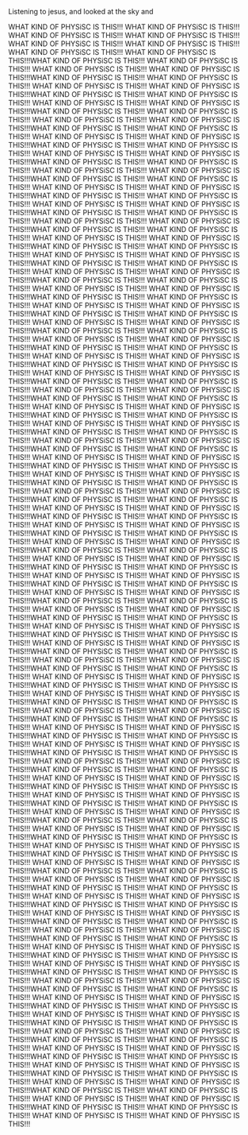 
Listening to jesus, and looked at the sky and 


WHAT KIND OF PHYSiSC IS THIS!!!
WHAT KIND OF PHYSiSC IS THIS!!!
WHAT KIND OF PHYSiSC IS THIS!!!
WHAT KIND OF PHYSiSC IS THIS!!!
WHAT KIND OF PHYSiSC IS THIS!!!
WHAT KIND OF PHYSiSC IS THIS!!!
WHAT KIND OF PHYSiSC IS THIS!!!
WHAT KIND OF PHYSiSC IS THIS!!!WHAT KIND OF PHYSiSC IS THIS!!!
WHAT KIND OF PHYSiSC IS THIS!!!
WHAT KIND OF PHYSiSC IS THIS!!!
WHAT KIND OF PHYSiSC IS THIS!!!WHAT KIND OF PHYSiSC IS THIS!!!
WHAT KIND OF PHYSiSC IS THIS!!!
WHAT KIND OF PHYSiSC IS THIS!!!
WHAT KIND OF PHYSiSC IS THIS!!!WHAT KIND OF PHYSiSC IS THIS!!!
WHAT KIND OF PHYSiSC IS THIS!!!
WHAT KIND OF PHYSiSC IS THIS!!!
WHAT KIND OF PHYSiSC IS THIS!!!WHAT KIND OF PHYSiSC IS THIS!!!
WHAT KIND OF PHYSiSC IS THIS!!!
WHAT KIND OF PHYSiSC IS THIS!!!
WHAT KIND OF PHYSiSC IS THIS!!!WHAT KIND OF PHYSiSC IS THIS!!!
WHAT KIND OF PHYSiSC IS THIS!!!
WHAT KIND OF PHYSiSC IS THIS!!!
WHAT KIND OF PHYSiSC IS THIS!!!WHAT KIND OF PHYSiSC IS THIS!!!
WHAT KIND OF PHYSiSC IS THIS!!!
WHAT KIND OF PHYSiSC IS THIS!!!
WHAT KIND OF PHYSiSC IS THIS!!!WHAT KIND OF PHYSiSC IS THIS!!!
WHAT KIND OF PHYSiSC IS THIS!!!
WHAT KIND OF PHYSiSC IS THIS!!!
WHAT KIND OF PHYSiSC IS THIS!!!WHAT KIND OF PHYSiSC IS THIS!!!
WHAT KIND OF PHYSiSC IS THIS!!!
WHAT KIND OF PHYSiSC IS THIS!!!
WHAT KIND OF PHYSiSC IS THIS!!!WHAT KIND OF PHYSiSC IS THIS!!!
WHAT KIND OF PHYSiSC IS THIS!!!
WHAT KIND OF PHYSiSC IS THIS!!!
WHAT KIND OF PHYSiSC IS THIS!!!WHAT KIND OF PHYSiSC IS THIS!!!
WHAT KIND OF PHYSiSC IS THIS!!!
WHAT KIND OF PHYSiSC IS THIS!!!
WHAT KIND OF PHYSiSC IS THIS!!!WHAT KIND OF PHYSiSC IS THIS!!!
WHAT KIND OF PHYSiSC IS THIS!!!
WHAT KIND OF PHYSiSC IS THIS!!!
WHAT KIND OF PHYSiSC IS THIS!!!WHAT KIND OF PHYSiSC IS THIS!!!
WHAT KIND OF PHYSiSC IS THIS!!!
WHAT KIND OF PHYSiSC IS THIS!!!
WHAT KIND OF PHYSiSC IS THIS!!!WHAT KIND OF PHYSiSC IS THIS!!!
WHAT KIND OF PHYSiSC IS THIS!!!
WHAT KIND OF PHYSiSC IS THIS!!!
WHAT KIND OF PHYSiSC IS THIS!!!WHAT KIND OF PHYSiSC IS THIS!!!
WHAT KIND OF PHYSiSC IS THIS!!!
WHAT KIND OF PHYSiSC IS THIS!!!
WHAT KIND OF PHYSiSC IS THIS!!!WHAT KIND OF PHYSiSC IS THIS!!!
WHAT KIND OF PHYSiSC IS THIS!!!
WHAT KIND OF PHYSiSC IS THIS!!!
WHAT KIND OF PHYSiSC IS THIS!!!WHAT KIND OF PHYSiSC IS THIS!!!
WHAT KIND OF PHYSiSC IS THIS!!!
WHAT KIND OF PHYSiSC IS THIS!!!
WHAT KIND OF PHYSiSC IS THIS!!!WHAT KIND OF PHYSiSC IS THIS!!!
WHAT KIND OF PHYSiSC IS THIS!!!
WHAT KIND OF PHYSiSC IS THIS!!!
WHAT KIND OF PHYSiSC IS THIS!!!WHAT KIND OF PHYSiSC IS THIS!!!
WHAT KIND OF PHYSiSC IS THIS!!!
WHAT KIND OF PHYSiSC IS THIS!!!
WHAT KIND OF PHYSiSC IS THIS!!!WHAT KIND OF PHYSiSC IS THIS!!!
WHAT KIND OF PHYSiSC IS THIS!!!
WHAT KIND OF PHYSiSC IS THIS!!!
WHAT KIND OF PHYSiSC IS THIS!!!WHAT KIND OF PHYSiSC IS THIS!!!
WHAT KIND OF PHYSiSC IS THIS!!!
WHAT KIND OF PHYSiSC IS THIS!!!
WHAT KIND OF PHYSiSC IS THIS!!!WHAT KIND OF PHYSiSC IS THIS!!!
WHAT KIND OF PHYSiSC IS THIS!!!
WHAT KIND OF PHYSiSC IS THIS!!!
WHAT KIND OF PHYSiSC IS THIS!!!WHAT KIND OF PHYSiSC IS THIS!!!
WHAT KIND OF PHYSiSC IS THIS!!!
WHAT KIND OF PHYSiSC IS THIS!!!
WHAT KIND OF PHYSiSC IS THIS!!!WHAT KIND OF PHYSiSC IS THIS!!!
WHAT KIND OF PHYSiSC IS THIS!!!
WHAT KIND OF PHYSiSC IS THIS!!!
WHAT KIND OF PHYSiSC IS THIS!!!WHAT KIND OF PHYSiSC IS THIS!!!
WHAT KIND OF PHYSiSC IS THIS!!!
WHAT KIND OF PHYSiSC IS THIS!!!
WHAT KIND OF PHYSiSC IS THIS!!!WHAT KIND OF PHYSiSC IS THIS!!!
WHAT KIND OF PHYSiSC IS THIS!!!
WHAT KIND OF PHYSiSC IS THIS!!!
WHAT KIND OF PHYSiSC IS THIS!!!WHAT KIND OF PHYSiSC IS THIS!!!
WHAT KIND OF PHYSiSC IS THIS!!!
WHAT KIND OF PHYSiSC IS THIS!!!
WHAT KIND OF PHYSiSC IS THIS!!!WHAT KIND OF PHYSiSC IS THIS!!!
WHAT KIND OF PHYSiSC IS THIS!!!
WHAT KIND OF PHYSiSC IS THIS!!!
WHAT KIND OF PHYSiSC IS THIS!!!WHAT KIND OF PHYSiSC IS THIS!!!
WHAT KIND OF PHYSiSC IS THIS!!!
WHAT KIND OF PHYSiSC IS THIS!!!
WHAT KIND OF PHYSiSC IS THIS!!!WHAT KIND OF PHYSiSC IS THIS!!!
WHAT KIND OF PHYSiSC IS THIS!!!
WHAT KIND OF PHYSiSC IS THIS!!!
WHAT KIND OF PHYSiSC IS THIS!!!WHAT KIND OF PHYSiSC IS THIS!!!
WHAT KIND OF PHYSiSC IS THIS!!!
WHAT KIND OF PHYSiSC IS THIS!!!
WHAT KIND OF PHYSiSC IS THIS!!!WHAT KIND OF PHYSiSC IS THIS!!!
WHAT KIND OF PHYSiSC IS THIS!!!
WHAT KIND OF PHYSiSC IS THIS!!!
WHAT KIND OF PHYSiSC IS THIS!!!WHAT KIND OF PHYSiSC IS THIS!!!
WHAT KIND OF PHYSiSC IS THIS!!!
WHAT KIND OF PHYSiSC IS THIS!!!
WHAT KIND OF PHYSiSC IS THIS!!!WHAT KIND OF PHYSiSC IS THIS!!!
WHAT KIND OF PHYSiSC IS THIS!!!
WHAT KIND OF PHYSiSC IS THIS!!!
WHAT KIND OF PHYSiSC IS THIS!!!WHAT KIND OF PHYSiSC IS THIS!!!
WHAT KIND OF PHYSiSC IS THIS!!!
WHAT KIND OF PHYSiSC IS THIS!!!
WHAT KIND OF PHYSiSC IS THIS!!!WHAT KIND OF PHYSiSC IS THIS!!!
WHAT KIND OF PHYSiSC IS THIS!!!
WHAT KIND OF PHYSiSC IS THIS!!!
WHAT KIND OF PHYSiSC IS THIS!!!WHAT KIND OF PHYSiSC IS THIS!!!
WHAT KIND OF PHYSiSC IS THIS!!!
WHAT KIND OF PHYSiSC IS THIS!!!
WHAT KIND OF PHYSiSC IS THIS!!!WHAT KIND OF PHYSiSC IS THIS!!!
WHAT KIND OF PHYSiSC IS THIS!!!
WHAT KIND OF PHYSiSC IS THIS!!!
WHAT KIND OF PHYSiSC IS THIS!!!WHAT KIND OF PHYSiSC IS THIS!!!
WHAT KIND OF PHYSiSC IS THIS!!!
WHAT KIND OF PHYSiSC IS THIS!!!
WHAT KIND OF PHYSiSC IS THIS!!!WHAT KIND OF PHYSiSC IS THIS!!!
WHAT KIND OF PHYSiSC IS THIS!!!
WHAT KIND OF PHYSiSC IS THIS!!!
WHAT KIND OF PHYSiSC IS THIS!!!WHAT KIND OF PHYSiSC IS THIS!!!
WHAT KIND OF PHYSiSC IS THIS!!!
WHAT KIND OF PHYSiSC IS THIS!!!
WHAT KIND OF PHYSiSC IS THIS!!!WHAT KIND OF PHYSiSC IS THIS!!!
WHAT KIND OF PHYSiSC IS THIS!!!
WHAT KIND OF PHYSiSC IS THIS!!!
WHAT KIND OF PHYSiSC IS THIS!!!WHAT KIND OF PHYSiSC IS THIS!!!
WHAT KIND OF PHYSiSC IS THIS!!!
WHAT KIND OF PHYSiSC IS THIS!!!
WHAT KIND OF PHYSiSC IS THIS!!!WHAT KIND OF PHYSiSC IS THIS!!!
WHAT KIND OF PHYSiSC IS THIS!!!
WHAT KIND OF PHYSiSC IS THIS!!!
WHAT KIND OF PHYSiSC IS THIS!!!WHAT KIND OF PHYSiSC IS THIS!!!
WHAT KIND OF PHYSiSC IS THIS!!!
WHAT KIND OF PHYSiSC IS THIS!!!
WHAT KIND OF PHYSiSC IS THIS!!!WHAT KIND OF PHYSiSC IS THIS!!!
WHAT KIND OF PHYSiSC IS THIS!!!
WHAT KIND OF PHYSiSC IS THIS!!!
WHAT KIND OF PHYSiSC IS THIS!!!WHAT KIND OF PHYSiSC IS THIS!!!
WHAT KIND OF PHYSiSC IS THIS!!!
WHAT KIND OF PHYSiSC IS THIS!!!
WHAT KIND OF PHYSiSC IS THIS!!!WHAT KIND OF PHYSiSC IS THIS!!!
WHAT KIND OF PHYSiSC IS THIS!!!
WHAT KIND OF PHYSiSC IS THIS!!!
WHAT KIND OF PHYSiSC IS THIS!!!WHAT KIND OF PHYSiSC IS THIS!!!
WHAT KIND OF PHYSiSC IS THIS!!!
WHAT KIND OF PHYSiSC IS THIS!!!
WHAT KIND OF PHYSiSC IS THIS!!!WHAT KIND OF PHYSiSC IS THIS!!!
WHAT KIND OF PHYSiSC IS THIS!!!
WHAT KIND OF PHYSiSC IS THIS!!!
WHAT KIND OF PHYSiSC IS THIS!!!WHAT KIND OF PHYSiSC IS THIS!!!
WHAT KIND OF PHYSiSC IS THIS!!!
WHAT KIND OF PHYSiSC IS THIS!!!
WHAT KIND OF PHYSiSC IS THIS!!!WHAT KIND OF PHYSiSC IS THIS!!!
WHAT KIND OF PHYSiSC IS THIS!!!
WHAT KIND OF PHYSiSC IS THIS!!!
WHAT KIND OF PHYSiSC IS THIS!!!WHAT KIND OF PHYSiSC IS THIS!!!
WHAT KIND OF PHYSiSC IS THIS!!!
WHAT KIND OF PHYSiSC IS THIS!!!
WHAT KIND OF PHYSiSC IS THIS!!!WHAT KIND OF PHYSiSC IS THIS!!!
WHAT KIND OF PHYSiSC IS THIS!!!
WHAT KIND OF PHYSiSC IS THIS!!!
WHAT KIND OF PHYSiSC IS THIS!!!WHAT KIND OF PHYSiSC IS THIS!!!
WHAT KIND OF PHYSiSC IS THIS!!!
WHAT KIND OF PHYSiSC IS THIS!!!
WHAT KIND OF PHYSiSC IS THIS!!!WHAT KIND OF PHYSiSC IS THIS!!!
WHAT KIND OF PHYSiSC IS THIS!!!
WHAT KIND OF PHYSiSC IS THIS!!!
WHAT KIND OF PHYSiSC IS THIS!!!WHAT KIND OF PHYSiSC IS THIS!!!
WHAT KIND OF PHYSiSC IS THIS!!!
WHAT KIND OF PHYSiSC IS THIS!!!
WHAT KIND OF PHYSiSC IS THIS!!!WHAT KIND OF PHYSiSC IS THIS!!!
WHAT KIND OF PHYSiSC IS THIS!!!
WHAT KIND OF PHYSiSC IS THIS!!!
WHAT KIND OF PHYSiSC IS THIS!!!WHAT KIND OF PHYSiSC IS THIS!!!
WHAT KIND OF PHYSiSC IS THIS!!!
WHAT KIND OF PHYSiSC IS THIS!!!
WHAT KIND OF PHYSiSC IS THIS!!!WHAT KIND OF PHYSiSC IS THIS!!!
WHAT KIND OF PHYSiSC IS THIS!!!
WHAT KIND OF PHYSiSC IS THIS!!!
WHAT KIND OF PHYSiSC IS THIS!!!WHAT KIND OF PHYSiSC IS THIS!!!
WHAT KIND OF PHYSiSC IS THIS!!!
WHAT KIND OF PHYSiSC IS THIS!!!
WHAT KIND OF PHYSiSC IS THIS!!!WHAT KIND OF PHYSiSC IS THIS!!!
WHAT KIND OF PHYSiSC IS THIS!!!
WHAT KIND OF PHYSiSC IS THIS!!!
WHAT KIND OF PHYSiSC IS THIS!!!WHAT KIND OF PHYSiSC IS THIS!!!
WHAT KIND OF PHYSiSC IS THIS!!!
WHAT KIND OF PHYSiSC IS THIS!!!
WHAT KIND OF PHYSiSC IS THIS!!!WHAT KIND OF PHYSiSC IS THIS!!!
WHAT KIND OF PHYSiSC IS THIS!!!
WHAT KIND OF PHYSiSC IS THIS!!!
WHAT KIND OF PHYSiSC IS THIS!!!
